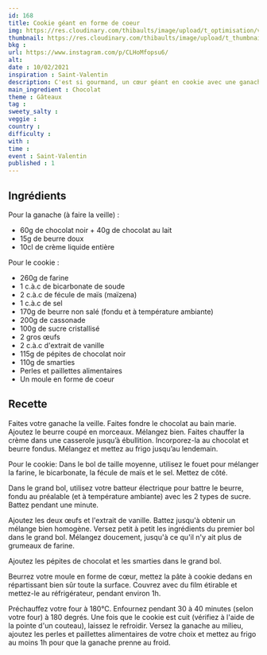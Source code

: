 ```yaml
---
id: 168
title: Cookie géant en forme de coeur
img: https://res.cloudinary.com/thibaults/image/upload/t_optimisation/v1613033232/Recipes/20210210_cookie_coeur.jpg
thumbnail: https://res.cloudinary.com/thibaults/image/upload/t_thumbnail_josie/v1613033232/Recipes/20210210_cookie_coeur.jpg
bkg : 
url: https://www.instagram.com/p/CLHoMfopsu6/
alt: 
date : 10/02/2021
inspiration : Saint-Valentin
description: C'est si gourmand, un cœur géant en cookie avec une ganache au chocolat.
main_ingredient : Chocolat
theme : Gâteaux
tag : 
sweety_salty : 
veggie : 
country :
difficulty :
with : 
time : 
event : Saint-Valentin
published : 1
---
```


## Ingrédients
Pour la ganache (à faire la veille) :
 - 60g de chocolat noir + 40g de chocolat au lait
 - 15g de beurre doux
 - 10cl de crème liquide entière

Pour le cookie :
 - 260g de farine
 - 1 c.à.c de bicarbonate de soude
 - 2 c.à.c de fécule de maïs (maïzena)
 - 1 c.à.c de sel
 - 170g de beurre non salé (fondu et à température ambiante)
 - 200g de cassonade
 - 100g de sucre cristallisé
 - 2 gros œufs
 - 2 c.à.c d'extrait de vanille
 - 115g de pépites de chocolat noir
 - 110g de smarties
 - Perles et paillettes alimentaires
 - Un moule en forme de coeur

## Recette
Faites votre ganache la veille. Faites fondre le chocolat au bain marie. Ajoutez le beurre coupé en morceaux. Mélangez bien. Faites chauffer la crème dans une casserole jusqu’à ébullition. Incorporez-la au chocolat et beurre fondus. Mélangez et mettez au frigo jusqu’au lendemain.

Pour le cookie:
Dans le bol de taille moyenne, utilisez le fouet pour mélanger la farine, le bicarbonate, la fécule de maïs et le sel. Mettez de côté.

Dans le grand bol, utilisez votre batteur électrique pour battre le beurre, fondu au préalable (et à température ambiante) avec les 2 types de sucre. Battez pendant une minute.

Ajoutez les deux œufs et l'extrait de vanille. Battez jusqu'à obtenir un mélange bien homogène. Versez petit à petit les ingrédients du premier bol dans le grand bol. Mélangez doucement, jusqu'à ce qu'il n'y ait plus de grumeaux de farine.

Ajoutez les pépites de chocolat et les smarties dans le grand bol.

Beurrez votre moule en forme de cœur, mettez la pâte à cookie dedans en répartissant bien sûr toute la surface.
Couvrez avec du film étirable et mettez-le au réfrigérateur, pendant environ 1h.

Préchauffez votre four à 180°C. Enfournez pendant 30 à 40 minutes (selon votre four) à 180 degrés. Une fois que le cookie est cuit (vérifiez à l'aide de la pointe d'un couteau), laissez le refroidir. Versez la ganache au milieu, ajoutez les perles et paillettes alimentaires de votre choix et mettez au frigo au moins 1h pour que la ganache prenne au froid.